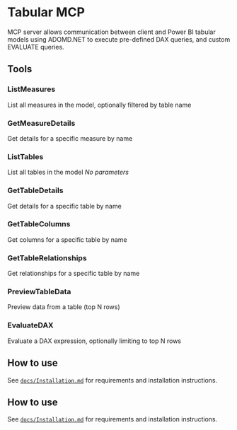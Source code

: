 # Tabular MCP

MCP server allows communication between client and Power BI tabular models using 
ADOMD.NET to execute pre-defined DAX queries, and custom EVALUATE queries.

## Tools

### ListMeasures
List all measures in the model, optionally filtered by table name

### GetMeasureDetails
Get details for a specific measure by name

### ListTables
List all tables in the model
*No parameters*

### GetTableDetails
Get details for a specific table by name

### GetTableColumns
Get columns for a specific table by name

### GetTableRelationships
Get relationships for a specific table by name

### PreviewTableData
Preview data from a table (top N rows)

### EvaluateDAX
Evaluate a DAX expression, optionally limiting to top N rows

## How to use

See [`docs/Installation.md`](docs/Installation.md) for requirements and installation instructions.

## How to use

See [`docs/Installation.md`](docs/Installation.md) for requirements and installation instructions.

